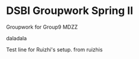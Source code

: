 # DSBI Groupwork Spring II
Groupwork for Group9 MDZZ

daladala

Test line for Ruizhi's setup.
from ruizhis